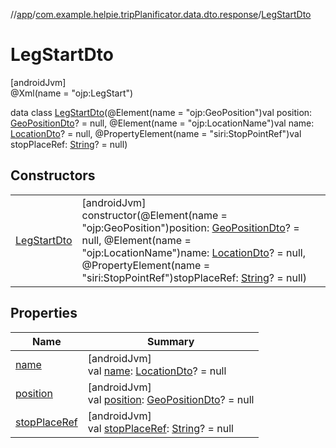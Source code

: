 //[app](../../../index.md)/[com.example.helpie.tripPlanificator.data.dto.response](../index.md)/[LegStartDto](index.md)

# LegStartDto

[androidJvm]\
@Xml(name = &quot;ojp:LegStart&quot;)

data class [LegStartDto](index.md)(@Element(name = &quot;ojp:GeoPosition&quot;)val position: [GeoPositionDto](../../com.example.helpie.tripPlanificator.data.dto.request.tr/-geo-position-dto/index.md)? = null, @Element(name = &quot;ojp:LocationName&quot;)val name: [LocationDto](../-location-dto/index.md)? = null, @PropertyElement(name = &quot;siri:StopPointRef&quot;)val stopPlaceRef: [String](https://kotlinlang.org/api/latest/jvm/stdlib/kotlin/-string/index.html)? = null)

## Constructors

| | |
|---|---|
| [LegStartDto](-leg-start-dto.md) | [androidJvm]<br>constructor(@Element(name = &quot;ojp:GeoPosition&quot;)position: [GeoPositionDto](../../com.example.helpie.tripPlanificator.data.dto.request.tr/-geo-position-dto/index.md)? = null, @Element(name = &quot;ojp:LocationName&quot;)name: [LocationDto](../-location-dto/index.md)? = null, @PropertyElement(name = &quot;siri:StopPointRef&quot;)stopPlaceRef: [String](https://kotlinlang.org/api/latest/jvm/stdlib/kotlin/-string/index.html)? = null) |

## Properties

| Name | Summary |
|---|---|
| [name](name.md) | [androidJvm]<br>val [name](name.md): [LocationDto](../-location-dto/index.md)? = null |
| [position](position.md) | [androidJvm]<br>val [position](position.md): [GeoPositionDto](../../com.example.helpie.tripPlanificator.data.dto.request.tr/-geo-position-dto/index.md)? = null |
| [stopPlaceRef](stop-place-ref.md) | [androidJvm]<br>val [stopPlaceRef](stop-place-ref.md): [String](https://kotlinlang.org/api/latest/jvm/stdlib/kotlin/-string/index.html)? = null |
